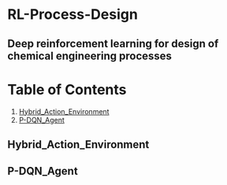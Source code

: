 # RL-Process-Design
## Deep reinforcement learning for design of chemical engineering processes

# Table of Contents
1. [Hybrid_Action_Environment](#Hybrid_Action_Environment)
2. [P-DQN_Agent](#P-DQN_Agent)

## Hybrid_Action_Environment

## P-DQN_Agent
